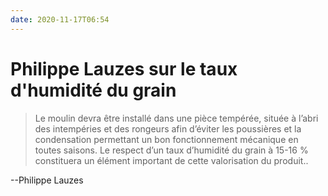 ```yaml
---
date: 2020-11-17T06:54
---
```


# Philippe Lauzes sur le taux d'humidité du grain

>Le moulin devra être installé dans une pièce tempérée, située à l’abri des intempéries et des rongeurs afin d’éviter les poussières et la condensation permettant un bon fonctionnement mécanique en toutes saisons. Le respect d’un taux d’humidité du grain à 15-16 % constituera un élément important de cette valorisation du produit..

--Philippe Lauzes
